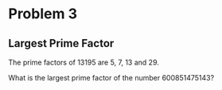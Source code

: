 # Problem 3

## Largest Prime Factor

The prime factors of 13195 are 5, 7, 13 and 29.

What is the largest prime factor of the number 600851475143?